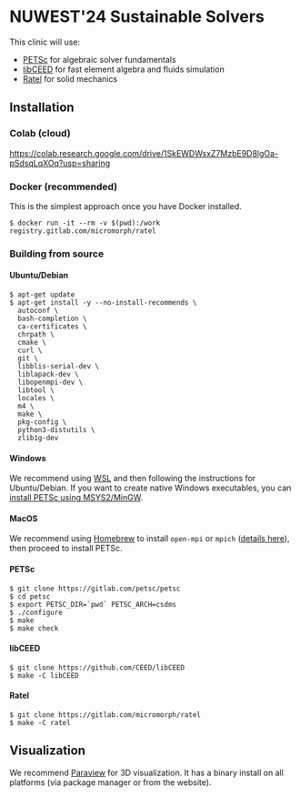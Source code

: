 # NUWEST'24 Sustainable Solvers

This clinic will use:

* [PETSc](https://petsc.org) for algebraic solver fundamentals
* [libCEED](https://libceed.org) for fast element algebra and fluids simulation
* [Ratel](https://ratel.micromorph.org) for solid mechanics

## Installation

### Colab (cloud)

https://colab.research.google.com/drive/1SkEWDWsxZ7MzbE9D8lgOa-pSdsqLqXOq?usp=sharing

### Docker (recommended)

This is the simplest approach once you have Docker installed.

```console
$ docker run -it --rm -v $(pwd):/work registry.gitlab.com/micromorph/ratel
```

### Building from source

#### Ubuntu/Debian

```console
$ apt-get update
$ apt-get install -y --no-install-recommends \
  autoconf \
  bash-completion \
  ca-certificates \
  chrpath \
  cmake \
  curl \
  git \
  libblis-serial-dev \
  liblapack-dev \
  libopenmpi-dev \
  libtool \
  locales \
  m4 \
  make \
  pkg-config \
  python3-distutils \
  zlib1g-dev
```

#### Windows

We recommend using [WSL](https://learn.microsoft.com/en-us/windows/wsl/install) and then following the instructions for Ubuntu/Debian. If you want to create native Windows executables, you can [install PETSc using MSYS2/MinGW](https://petsc.org/main/install/windows/#installation-with-msys2-and-compilers-mingw).

#### MacOS

We recommend using [Homebrew](https://brew.sh) to install `open-mpi` or `mpich` ([details here](https://petsc.org/main/install/install/#installing-on-macos)), then proceed to install PETSc.

#### PETSc

```console
$ git clone https://gitlab.com/petsc/petsc
$ cd petsc
$ export PETSC_DIR=`pwd` PETSC_ARCH=csdms
$ ./configure
$ make
$ make check
```

#### libCEED

```console
$ git clone https://github.com/CEED/libCEED
$ make -C libCEED
```

#### Ratel

```console
$ git clone https://gitlab.com/micromorph/ratel
$ make -C ratel
```

## Visualization

We recommend [Paraview](https://www.paraview.org/) for 3D visualization. It has a binary install on all platforms (via package manager or from the website). 
